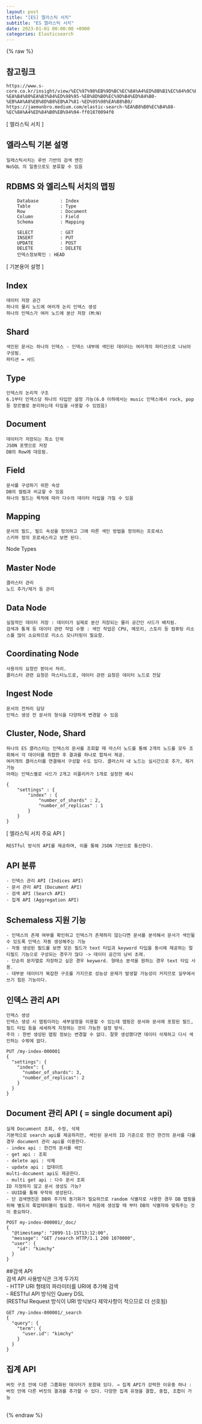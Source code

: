 ```yaml
---  
layout: post  
title: "[ES] 엘라스틱 서치"  
subtitle: "ES 엘라스틱 서치"  
date: 2023-01-01 00:00:00 +0900  
categories: Elasticsearch  
---  
```

{% raw %}  
## 참고링크  
	https://www.s-core.co.kr/insight/view/%EC%97%98%EB%9D%BC%EC%8A%A4%ED%8B%B1%EC%84%9C%EC%B9%98elasticsearch%EC%97%90%EC%84%9C-%EA%B4%80%EA%B3%84%ED%98%95-%EB%8D%B0%EC%9D%B4%ED%84%B0-%EB%AA%A8%EB%8D%B8%EB%A7%81-%ED%95%98%EA%B8%B0/  
	https://jaemunbro.medium.com/elastic-search-%EA%B8%B0%EC%B4%88-%EC%8A%A4%ED%84%B0%EB%94%94-ff01870094f0  
  
[ 엘라스틱 서치 ]  
  
## 엘라스틱 기본 설명  
	일래스틱서치는 루씬 기반의 검색 엔진  
	NoSQL 의 일종으로도 분류할 수 있음  
  
## RDBMS 와 엘리스틱 서치의 맵핑  
		Database		: Index  
		Table			: Type  
		Row				: Document  
		Column			: Field  
		Schema			: Mapping  
  
		SELECT			: GET  
		INSERT			: PUT  
		UPDATE			: POST  
		DELETE			: DELETE  
		인덱스정보확인	: HEAD  
  
[ 기본용어 설명 ]  
  
## Index  
	데이터 저장 공간  
	하나의 물리 노드에 여러개 논리 인덱스 생성  
	하나의 인덱스가 여러 노드에 분산 저장 (M:N)  
  
## Shard  
	색인된 문서는 하나의 인덱스 - 인덱스 내부에 색인된 데이터는 여러개의 파티션으로 나뉘어 구성됨.  
	파티션 = 샤드  
  
## Type  
	인덱스의 논리적 구조  
	6.1부터 인덱스당 하나의 타입만 설정 가능(6.0 이하에서는 music 인덱스에서 rock, pop등 장르별로 분리하는데 타입을 사용할 수 있었음)  
  
## Document  
	데이터가 저장되는 최소 단위  
	JSON 포맷으로 저장  
	DB의 Row에 대응됨.  
  
## Field  
	문서를 구성하기 위한 속성  
	DB의 컬럼과 비교할 수 있음  
	하나의 필드는 목적에 따라 다수의 데이터 타입을 가질 수 있음  
  
## Mapping  
	문서의 필드, 필드 속성을 정의하고 그에 따른 색인 방법을 정의하는 프로세스  
	스키마 정의 프로세스라고 보면 된다.  
  
Node Types  
## Master Node  
	클러스터 관리  
	노드 추가/제거 등 관리  
  
## Data Node  
	실질적인 데이터 저장 : 데이터가 실제로 분산 저장되는 물리 공간인 샤드가 배치됨.  
	검색과 통계 등 데이터 관련 작업 수행 : 색인 작업은 CPU, 메모리, 스토리 등 컴퓨팅 리소스를 많이 소요하므로 리소스 모니터링이 필요함.  
  
## Coordinating Node  
	사용자의 요청만 받아서 처리.  
	클러스터 관련 요청은 마스터노드로, 데이터 관련 요청은 데이터 노드로 전달  
  
## Ingest Node  
	문서의 전처리 담당  
	인덱스 생성 전 문서의 형식을 다양하게 변경할 수 있음  
  
## Cluster, Node, Shard  
	하나의 ES 클러스터는 인덱스의 문서를 조회할 때 마스터 노드를 통해 2개의 노드를 모두 조회해서 각 데이터를 취합한 후 결과를 하나로 합쳐서 제공.  
	여러개의 클러스터를 연결해서 구성할 수도 있다. 클러스터 내 노드는 실시간으로 추가, 제거 가능  
	아래는 인덱스별로 샤드가 2개고 리플리카가 1개로 설정한 예시  
  
	{  
		"settings" : {  
			"index" : {  
				"number_of_shards" : 2,  
				"number_of_replicas" : 1  
			}  
		}  
	}  
  
[ 엘라스틱 서치 주요 API ]  
  
	RESTful 방식의 API를 제공하며, 이를 통해 JSON 기반으로 통신한다.  
  
## API 분류  
	- 인덱스 관리 API (Indices API)  
	- 문서 관리 API (Document API)  
	- 검색 API (Search API)  
	- 집계 API (Aggregation API)  
  
## Schemaless 지원 기능  
	- 인덱스의 존재 여부를 확인하고 인덱스가 존재하지 않는다면 문서를 분석해서 문서가 색인될 수 있도록 인덱스 자동 생성해주는 기능  
	- 자동 생성된 필드를 보면 모든 필드가 text 타입과 keyword 타입을 동시에 제공하는 멀티필드 기능으로 구성되는 경우가 많다 -> 데이터 공간의 낭비 초래.  
	- 단순히 문자열로 저장하고 싶은 경우 keyword. 형태소 분석을 원하는 경우 text 타입 사용.  
	- 대부분 데이터가 복잡한 구조를 가지므로 성능상 문제가 발생할 가능성이 커지므로 실무에서 쓰기 힘든 기능이다.  
  
## 인덱스 관리 API  
	인덱스 생성  
	인덱스 생성 시 맵핑이라는 세부설정을 이용할 수 있는데 맵핑은 문서와 문서에 포함된 필드, 필드 타입 등을 세세하게 지정하는 것이 가능한 설정 방식.  
	주의 : 한번 생성된 맵핑 정보는 변경할 수 없다. 잘못 생성했다면 데이터 삭제하고 다시 색인하는 수밖에 없다.  
  
	PUT /my-index-000001  
	{  
	  "settings": {  
		"index": {  
		  "number_of_shards": 3,  
		  "number_of_replicas": 2  
		}  
	  }  
	}  
  
## Document 관리 API ( = single document api)  
	실제 Documnent 조회, 수정, 삭제  
	기본적으로 search api를 제공하지만, 색인된 문서의 ID 기준으로 한건 한건의 문서를 다룰 경우 document 관리 api를 이용한다.  
	- index api : 한건의 문서를 색인  
	- get api : 조회  
	- delete api : 삭제  
	- update api : 업데이트  
	multi-document api도 제공한다.  
	- multi get api : 다수 문서 조회  
	ID 지정하지 않고 문서 생성도 가능?  
	- UUID를 통해 무작위 생성된다.  
	- 단 검색엔진은 DB와 주기적 동기화가 필요하므로 random 식별자로 사용한 경우 DB 맵핑을 위해 별도의 룩업테이블이 필요함. 따라서 처음에 생성할 때 부터 DB의 식별자와 맞춰주는 것이 중요하다.  
  
	POST my-index-000001/_doc/  
	{  
	  "@timestamp": "2099-11-15T13:12:00",  
	  "message": "GET /search HTTP/1.1 200 1070000",  
	  "user": {  
		"id": "kimchy"  
	  }  
	}  
  
##검색 API  
	검색 API 사용방식은 크게 두가지  
	- HTTP URI 형태의 파라미터를 URI에 추가해 검색  
	- RESTful API 방식인 Query DSL  
	(RESTful Request 방식이 URI 방식보다 제약사항이 적으므로 더 선호됨)  
  
	GET /my-index-000001/_search  
	{  
	  "query": {  
		"term": {  
		  "user.id": "kimchy"  
		}  
	  }  
	}  
  
## 집계 API  
	버킷 구조 안에 다른 그룹화된 데이터가 포함돼 있다. → 집계 API가 강력한 이유중 하나 : 버킷 안에 다른 버킷의 결과를 추가할 수 있다. 다양한 집계 유형을 결합, 중첩, 조합이 가능  
                                                                                                                                                                                                                                                                                                                                                                                                                                                                                                                                                                                                                                                                                                                                                                                                                                                                                                                                                                                                                                                                                                                                                                                                                                                                                                                                                                                                                                                                                                                                                                                                                                                                                                                                                                                                                                                                                                                                                                                                          
{% endraw %}